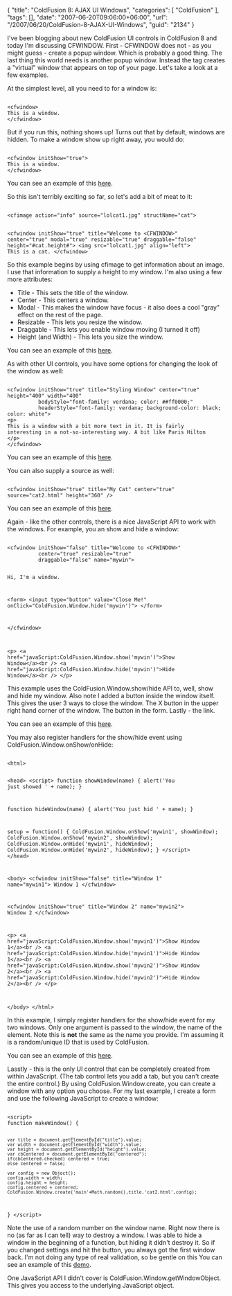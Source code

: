 {
	"title": "ColdFusion 8: AJAX UI Windows",
	"categories": [
		"ColdFusion"
	],
	"tags": [],
	"date": "2007-06-20T09:06:00+06:00",
	"url": "/2007/06/20/ColdFusion-8-AJAX-UI-Windows",
	"guid": "2134"
}

I've been blogging about new ColdFusion UI controls in ColdFusion 8 and today I'm discussing CFWINDOW. First - CFWINDOW does not - as you might guess - create a popup window. Which is probably a good thing. The last thing this world needs is another popup window. Instead the tag creates a "virtual" window that appears on top of your page. Let's take a look at a few examples.
<!--more-->
At the simplest level, all you need to for a window is:

<code>
&lt;cfwindow&gt;
This is a window.
&lt;/cfwindow&gt;
</code>

But if you run this, nothing shows up! Turns out that by default, windows are hidden. To make a window show up right away, you would do:

<code>
&lt;cfwindow initShow="true"&gt;
This is a window.
&lt;/cfwindow&gt;
</code>

You can see an example of this <a href="http://www.raymondcamden.com/demos/layout/window1.cfm">here</a>.

So this isn't terribly exciting so far, so let's add a bit of meat to it:

<code>
&lt;cfimage action="info" source="lolcat1.jpg" structName="cat"&gt;

&lt;cfwindow initShow="true" title="Welcome to &lt;CFWINDOW&gt;" 
		  center="true" modal="true" resizable="true" 
		  draggable="false" height="#cat.height#"&gt;
&lt;img src="lolcat1.jpg" align="left"&gt;
This is a cat.
&lt;/cfwindow&gt;
</code>

So this example begins by using cfimage to get information about an image. I use that information to supply a height to  my window. I'm also using a few more attributes:

<ul>
<li>Title - This sets the title of the window.
<li>Center - This centers a window.
<li>Modal - This makes the window have focus - it also does a cool "gray" effect on the rest of the page.
<li>Resizable - This lets you resize the window.
<li>Draggable - This lets you enable window moving (I turned it off)
<li>Height (and Width) - This lets you size the window.
</ul>

You can see an example of this <a href="http://www.coldfusionjedi.com/demos/layout/window2.cfm">here</a>.

As with other UI controls, you have some options for changing the look of the window as well:

<code>
&lt;cfwindow initShow="true" title="Styling Window" center="true" height="400" width="400"
		  bodyStyle="font-family: verdana; color: ##ff0000;"
		  headerStyle="font-family: verdana; background-color: black; color: white"&gt;
&lt;p&gt;
This is a window with a bit more text in it. It is fairly
interesting in a not-so-interesting way. A bit like Paris Hilton
&lt;/p&gt;
&lt;/cfwindow&gt;
</code>

You can see an example of this <a href="http://www.coldfusionjedi.com/demos/layout/window3.cfm">here</a>.

You can also supply a source as well:

<code>
&lt;cfwindow initShow="true" title="My Cat" center="true" source="cat2.html" height="360" /&gt;
</code>

You can see an example of this <a href="http://www.coldfusionjedi.com/demos/layout/window4.cfm">here</a>.

Again - like the other controls, there is a nice JavaScript API to work with the windows. For example, you an show and hide a window:

<code>
&lt;cfwindow initShow="false" title="Welcome to &lt;CFWINDOW&gt;" 
		  center="true" resizable="true" 
		  draggable="false" name="mywin"&gt;

Hi, I'm a window.		  

&lt;form&gt;
&lt;input type="button" value="Close Me!" onClick="ColdFusion.Window.hide('mywin')"&gt;
&lt;/form&gt;

&lt;/cfwindow&gt;

&lt;p&gt;
&lt;a href="javaScript:ColdFusion.Window.show('mywin')"&gt;Show Window&lt;/a&gt;&lt;br /&gt;
&lt;a href="javaScript:ColdFusion.Window.hide('mywin')"&gt;Hide Window&lt;/a&gt;&lt;br /&gt;
&lt;/p&gt;
</code>

This example uses the ColdFusion.Window.show/hide API to, well, show and hide my window. Also note I added a button inside the window itself. This gives the user 3 ways to close the window. The X button in the upper right hand corner of the window. The button in the form. Lastly - the link.

You can see an example of this <a href="http://www.coldfusionjedi.com/demos/layout/window5.cfm">here</a>.

You may also register handlers for the show/hide event using ColdFusion.Window.onShow/onHide:

<code>
&lt;html&gt;

&lt;head&gt;
&lt;script&gt;
function showWindow(name) {
	alert('You just showed ' + name);
}

function hideWindow(name) {
	alert('You just hid ' + name);
}

setup = function() {
	ColdFusion.Window.onShow('mywin1', showWindow);
	ColdFusion.Window.onShow('mywin2', showWindow);
	ColdFusion.Window.onHide('mywin1', hideWindow);
	ColdFusion.Window.onHide('mywin2', hideWindow);
}
&lt;/script&gt;
&lt;/head&gt;

&lt;body&gt;
&lt;cfwindow initShow="false" title="Window 1" name="mywin1"&gt;
Window 1
&lt;/cfwindow&gt;

&lt;cfwindow initShow="true" title="Window 2" name="mywin2"&gt;
Window 2
&lt;/cfwindow&gt;

&lt;p&gt;
&lt;a href="javaScript:ColdFusion.Window.show('mywin1')"&gt;Show Window 1&lt;/a&gt;&lt;br /&gt;
&lt;a href="javaScript:ColdFusion.Window.hide('mywin1')"&gt;Hide Window 1&lt;/a&gt;&lt;br /&gt;
&lt;a href="javaScript:ColdFusion.Window.show('mywin2')"&gt;Show Window 2&lt;/a&gt;&lt;br /&gt;
&lt;a href="javaScript:ColdFusion.Window.hide('mywin2')"&gt;Hide Window 2&lt;/a&gt;&lt;br /&gt;
&lt;/p&gt;

&lt;/body&gt;
&lt;/html&gt;
</code>

In this example, I simply register handlers for the show/hide event for my two windows. Only one argument is passed to the window, the name of the element. Note this is <b>not</b> the same as the name you provide. I'm assuming it is a random/unique ID that is used by ColdFusion. 

You can see an example of this <a href="http://www.coldfusionjedi.com/demos/layout/window6.cfm">here</a>.

Lasstly - this is the only UI control that can be completely created from within JavaScript. (The tab control lets you add a tab, but you can't create the entire control.) By using ColdFusion.Window.create, you can create a window with any option you choose. For my last example, I create a form and use the following JavaScript to create a window:

<code>
&lt;script&gt;
function makeWindow() {
	
	var title = document.getElementById("title").value;
	var width = document.getElementById("width").value;
	var height = document.getElementById("height").value;
	var cbCentered = document.getElementById("centered");
	if(cbCentered.checked) centered = true;
	else centered = false;
	
	var config = new Object();
	config.width = width;
	config.height = height;
	config.centered = centered;
	ColdFusion.Window.create('main'+Math.random(),title,'cat2.html',config);
}
&lt;/script&gt;
</code>

Note the use of a random number on the window name. Right now there is no (as far as I can tell) way to destroy a window. I was able to hide a window in the beginning of a function, but hiding it didn't destroy it. So if you changed settings and hit the button, you always got the first window back. I'm not doing any type of real validation, so be gentle on this 
You can see an example of this <a href="http://www.coldfusionjedi.com/demos/layout/window7.cfm">demo</a>.

One JavaScript API I didn't cover is ColdFusion.Window.getWindowObject. This gives you access to the underlying JavaScript object.